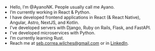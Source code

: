 - Hello, I’m @AyanoNK. People usually call me Ayano.
- I’m currently working in React & Python.
- I have developed frontend applications in React (& React Native), Angular, Astro, NextJS, and Kotlin.
- I've developed servers with Django, Ruby on Rails, Flask, and FastAPI.
- I've developed microservices with Python.
- I’m currently learning Rust.
- Reach me at seb.correa.wilches@gmail.com or in [LinkedIn](https://www.linkedin.com/in/ayanonk/).


<!---
AyanoNK/AyanoNK is a ✨ special ✨ repository because its `README.md` (this file) appears on your GitHub profile.
You can click the Preview link to take a look at your changes.
--->
